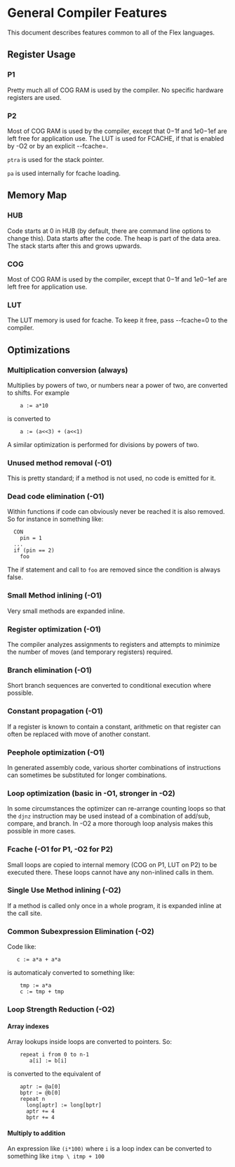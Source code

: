 # General Compiler Features

This document describes features common to all of the Flex languages.

## Register Usage

### P1

Pretty much all of COG RAM is used by the compiler. No specific hardware registers are used.

### P2

Most of COG RAM is used by the compiler, except that $0-$1f and $1e0-$1ef are left free for application use. The LUT is used for FCACHE, if that is enabled by -O2 or by an explicit --fcache=.

`ptra` is used for the stack pointer.

`pa` is used internally for fcache loading.

## Memory Map

### HUB

Code starts at 0 in HUB (by default, there are command line options to change this). Data starts after the code. The heap is part of the data area. The stack starts after this and grows upwards.

### COG

Most of COG RAM is used by the compiler, except that $0-$1f and $1e0-$1ef are left free for application use.

### LUT

The LUT memory is used for fcache. To keep it free, pass --fcache=0 to the compiler.


## Optimizations

### Multiplication conversion (always)

Multiplies by powers of two, or numbers near a power of two, are converted to shifts. For example
```
    a := a*10
```
is converted to
```
    a := (a<<3) + (a<<1)
```

A similar optimization is performed for divisions by powers of two.

### Unused method removal (-O1)

This is pretty standard; if a method is not used, no code is emitted for it.

### Dead code elimination (-O1)

Within functions if code can obviously never be reached it is also removed. So for instance in something like:
```
  CON
    pin = 1
  ... 
  if (pin == 2)
    foo
```
The if statement and call to `foo` are removed since the condition is always false.

### Small Method inlining (-O1)

Very small methods are expanded inline.

### Register optimization (-O1)

The compiler analyzes assignments to registers and attempts to minimize the number of moves (and temporary registers) required.

### Branch elimination (-O1)

Short branch sequences are converted to conditional execution where possible.

### Constant propagation (-O1)

If a register is known to contain a constant, arithmetic on that register can often be replaced with move of another constant.

### Peephole optimization (-O1)

In generated assembly code, various shorter combinations of instructions can sometimes be substituted for longer combinations.

### Loop optimization (basic in -O1, stronger in -O2)

In some circumstances the optimizer can re-arrange counting loops so that the `djnz` instruction may be used instead of a combination of add/sub, compare, and branch. In -O2 a more thorough loop analysis makes this possible in more cases.

### Fcache (-O1 for P1, -O2 for P2)

Small loops are copied to internal memory (COG on P1, LUT on P2) to be executed there. These loops cannot have any non-inlined calls in them.

### Single Use Method inlining (-O2)

If a method is called only once in a whole program, it is expanded inline at the call site.

### Common Subexpression Elimination (-O2)

Code like:
```
   c := a*a + a*a
```
is automaticaly converted to something like:
```
    tmp := a*a
    c := tmp + tmp
```

### Loop Strength Reduction (-O2)

#### Array indexes

Array lookups inside loops are converted to pointers. So:
```
    repeat i from 0 to n-1
       a[i] := b[i]
```
is converted to the equivalent of
```
    aptr := @a[0]
    bptr := @b[0]
    repeat n
      long[aptr] := long[bptr]
      aptr += 4
      bptr += 4
```

#### Multiply to addition

An expression like `(i*100)` where `i` is a loop index can be converted to
something like `itmp \ itmp + 100`
